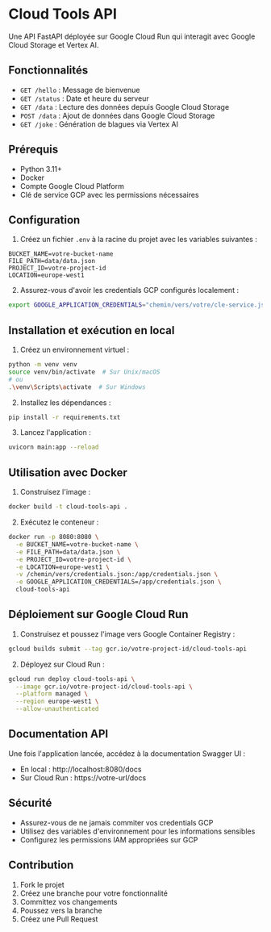 # Cloud Tools API

Une API FastAPI déployée sur Google Cloud Run qui interagit avec Google Cloud Storage et Vertex AI.

## Fonctionnalités

- `GET /hello` : Message de bienvenue
- `GET /status` : Date et heure du serveur
- `GET /data` : Lecture des données depuis Google Cloud Storage
- `POST /data` : Ajout de données dans Google Cloud Storage
- `GET /joke` : Génération de blagues via Vertex AI

## Prérequis

- Python 3.11+
- Docker
- Compte Google Cloud Platform
- Clé de service GCP avec les permissions nécessaires

## Configuration

1. Créez un fichier `.env` à la racine du projet avec les variables suivantes :
```env
BUCKET_NAME=votre-bucket-name
FILE_PATH=data/data.json
PROJECT_ID=votre-project-id
LOCATION=europe-west1
```

2. Assurez-vous d'avoir les credentials GCP configurés localement :
```bash
export GOOGLE_APPLICATION_CREDENTIALS="chemin/vers/votre/cle-service.json"
```

## Installation et exécution en local

1. Créez un environnement virtuel :
```bash
python -m venv venv
source venv/bin/activate  # Sur Unix/macOS
# ou
.\venv\Scripts\activate  # Sur Windows
```

2. Installez les dépendances :
```bash
pip install -r requirements.txt
```

3. Lancez l'application :
```bash
uvicorn main:app --reload
```

## Utilisation avec Docker

1. Construisez l'image :
```bash
docker build -t cloud-tools-api .
```

2. Exécutez le conteneur :
```bash
docker run -p 8080:8080 \
  -e BUCKET_NAME=votre-bucket-name \
  -e FILE_PATH=data/data.json \
  -e PROJECT_ID=votre-project-id \
  -e LOCATION=europe-west1 \
  -v /chemin/vers/credentials.json:/app/credentials.json \
  -e GOOGLE_APPLICATION_CREDENTIALS=/app/credentials.json \
  cloud-tools-api
```

## Déploiement sur Google Cloud Run

1. Construisez et poussez l'image vers Google Container Registry :
```bash
gcloud builds submit --tag gcr.io/votre-project-id/cloud-tools-api
```

2. Déployez sur Cloud Run :
```bash
gcloud run deploy cloud-tools-api \
  --image gcr.io/votre-project-id/cloud-tools-api \
  --platform managed \
  --region europe-west1 \
  --allow-unauthenticated
```

## Documentation API

Une fois l'application lancée, accédez à la documentation Swagger UI :
- En local : http://localhost:8080/docs
- Sur Cloud Run : https://votre-url/docs

## Sécurité

- Assurez-vous de ne jamais commiter vos credentials GCP
- Utilisez des variables d'environnement pour les informations sensibles
- Configurez les permissions IAM appropriées sur GCP

## Contribution

1. Fork le projet
2. Créez une branche pour votre fonctionnalité
3. Committez vos changements
4. Poussez vers la branche
5. Créez une Pull Request 